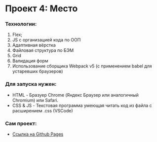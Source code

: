 # Проект 4: Место


### Технологии:
1. Flex;
2. JS с организацией кода по ООП
3. Адаптивная вёрстка
4. Файловая структура по БЭМ
5. Grid
6. Валидация форм
7. Использование сборщика Webpack v5 (с применением babel для устаревших браузеров)

### Для запуска нужен:
* HTML - Бразуер Chrome (Яндекс Браузер или аналогичный Chromium) или Safari.
* CSS & JS - Текстовая программа умеющая читать код из файла с расширением .css (VSCode)


### Сам проект:
* [Ссылка на Github Pages](https://z1zan.github.io/mesto/dist/)